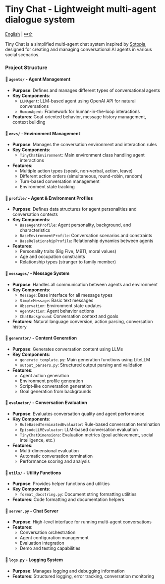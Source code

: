 # Tiny Chat - Lightweight multi-agent dialogue system

[English](/tiny-chat/tiny_chat/README.md) | [中文](/tiny-chat/tiny_chat/README_zh.md)

Tiny Chat is a simplified multi-agent chat system inspired by [Sotopia](https://github.com/sotopia-lab/sotopia), designed for creating and managing conversational AI agents in various social scenarios.

### Project Structure

#### 📁 `agents/` - Agent Management
- **Purpose**: Defines and manages different types of conversational agents
- **Key Components**:
  - `LLMAgent`: LLM-based agent using OpenAI API for natural conversations
  - `HumanAgent`: Framework for human-in-the-loop interactions
- **Features**: Goal-oriented behavior, message history management, context building

#### 📁 `envs/` - Environment Management  
- **Purpose**: Manages the conversation environment and interaction rules
- **Key Components**:
  - `TinyChatEnvironment`: Main environment class handling agent interactions
- **Features**: 
  - Multiple action types (speak, non-verbal, action, leave)
  - Different action orders (simultaneous, round-robin, random)
  - Turn-based conversation management
  - Environment state tracking

#### 📁 `profile/` - Agent & Environment Profiles
- **Purpose**: Defines data structures for agent personalities and conversation contexts
- **Key Components**:
  - `BaseAgentProfile`: Agent personality, background, and characteristics
  - `BaseEnvironmentProfile`: Conversation scenarios and constraints
  - `BaseRelationshipProfile`: Relationship dynamics between agents
- **Features**: 
  - Personality traits (Big Five, MBTI, moral values)
  - Age and occupation constraints
  - Relationship types (stranger to family member)

#### 📁 `messages/` - Message System
- **Purpose**: Handles all communication between agents and environment
- **Key Components**:
  - `Message`: Base interface for all message types
  - `SimpleMessage`: Basic text messages
  - `Observation`: Environment state updates
  - `AgentAction`: Agent behavior actions
  - `ChatBackground`: Conversation context and goals
- **Features**: Natural language conversion, action parsing, conversation history

#### 📁 `generator/` - Content Generation
- **Purpose**: Generates conversation content using LLMs
- **Key Components**:
  - `generate_template.py`: Main generation functions using LiteLLM
  - `output_parsers.py`: Structured output parsing and validation
- **Features**:
  - Agent action generation
  - Environment profile generation
  - Script-like conversation generation
  - Goal generation from backgrounds

#### 📁 `evaluator/` - Conversation Evaluation
- **Purpose**: Evaluates conversation quality and agent performance
- **Key Components**:
  - `RuleBasedTerminatedEvaluator`: Rule-based conversation termination
  - `EpisodeLLMEvaluator`: LLM-based conversation evaluation
  - `TinyChatDimensions`: Evaluation metrics (goal achievement, social intelligence, etc.)
- **Features**: 
  - Multi-dimensional evaluation
  - Automatic conversation termination
  - Performance scoring and analysis

#### 📁 `utils/` - Utility Functions
- **Purpose**: Provides helper functions and utilities
- **Key Components**:
  - `format_docstring.py`: Document string formatting utilities
- **Features**: Code formatting and documentation helpers

#### 📁 `server.py` - Chat Server
- **Purpose**: High-level interface for running multi-agent conversations
- **Features**:
  - Conversation orchestration
  - Agent configuration management
  - Evaluation integration
  - Demo and testing capabilities

#### 📁 `logs.py` - Logging System
- **Purpose**: Manages logging and debugging information
- **Features**: Structured logging, error tracking, conversation monitoring

